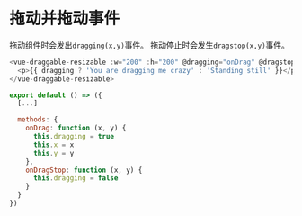 # 拖动并拖动事件

拖动组件时会发出`dragging(x,y)`事件。 拖动停止时会发生`dragstop(x,y)`事件。

~~~js
<vue-draggable-resizable :w="200" :h="200" @dragging="onDrag" @dragstop="onDragStop">
  <p>{{ dragging ? 'You are dragging me crazy' : 'Standing still' }}</p>
</vue-draggable-resizable>

export default () => ({
  [...]

  methods: {
    onDrag: function (x, y) {
      this.dragging = true
      this.x = x
      this.y = y
    },
    onDragStop: function (x, y) {
      this.dragging = false
    }
  }
})
~~~


